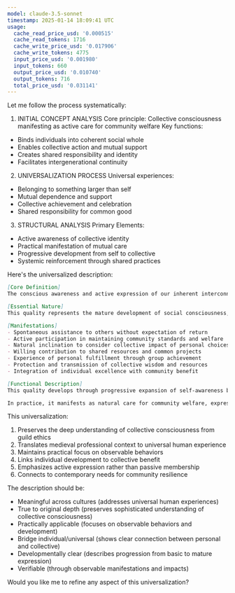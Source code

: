 ```yaml
---
model: claude-3.5-sonnet
timestamp: 2025-01-14 18:09:41 UTC
usage:
  cache_read_price_usd: '0.000515'
  cache_read_tokens: 1716
  cache_write_price_usd: '0.017906'
  cache_write_tokens: 4775
  input_price_usd: '0.001980'
  input_tokens: 660
  output_price_usd: '0.010740'
  output_tokens: 716
  total_price_usd: '0.031141'
---
```


Let me follow the process systematically:

1. INITIAL CONCEPT ANALYSIS
Core principle: Collective consciousness manifesting as active care for community welfare
Key functions:
- Binds individuals into coherent social whole
- Enables collective action and mutual support
- Creates shared responsibility and identity
- Facilitates intergenerational continuity

2. UNIVERSALIZATION PROCESS
Universal experiences:
- Belonging to something larger than self
- Mutual dependence and support
- Collective achievement and celebration
- Shared responsibility for common good

3. STRUCTURAL ANALYSIS
Primary Elements:
- Active awareness of collective identity
- Practical manifestation of mutual care
- Progressive development from self to collective
- Systemic reinforcement through shared practices

Here's the universalized description:

```markdown
[Core Definition]
The conscious awareness and active expression of our inherent interconnectedness, manifesting as practical care for collective wellbeing. It is the capacity to experience and act from a sense of meaningful belonging to a larger whole, combining personal responsibility with collective identity.

[Essential Nature]
This quality represents the mature development of social consciousness, where individual identity expands to encompass genuine care for collective welfare. It transcends mere group membership or social obligation, emerging as an authentic recognition of shared destiny and mutual dependence. This recognition naturally manifests as practical action for common good, creating a self-reinforcing cycle of individual contribution and collective flourishing.

[Manifestations]
- Spontaneous assistance to others without expectation of return
- Active participation in maintaining community standards and welfare
- Natural inclination to consider collective impact of personal choices
- Willing contribution to shared resources and common projects
- Experience of personal fulfillment through group achievement
- Protection and transmission of collective wisdom and resources
- Integration of individual excellence with community benefit

[Functional Description]
This quality develops through progressive expansion of self-awareness beyond individual boundaries, cultivated through practical participation in collective endeavors. Initial experiences of belonging and mutual support create positive feedback loops, gradually transforming external social obligations into internal motivations. The mature expression combines clear individual identity with genuine experience of collective consciousness.

In practice, it manifests as natural care for community welfare, expressed through daily choices and actions that balance personal and collective benefit. It creates resilient social fabric through networks of mutual support, enabling both individual flourishing and collective achievement. This quality becomes especially visible during challenges, where individual resources are spontaneously mobilized for collective benefit.
```

This universalization:
1. Preserves the deep understanding of collective consciousness from guild ethics
2. Translates medieval professional context to universal human experience
3. Maintains practical focus on observable behaviors
4. Links individual development to collective benefit
5. Emphasizes active expression rather than passive membership
6. Connects to contemporary needs for community resilience

The description should be:
- Meaningful across cultures (addresses universal human experiences)
- True to original depth (preserves sophisticated understanding of collective consciousness)
- Practically applicable (focuses on observable behaviors and development)
- Bridge individual/universal (shows clear connection between personal and collective)
- Developmentally clear (describes progression from basic to mature expression)
- Verifiable (through observable manifestations and impacts)

Would you like me to refine any aspect of this universalization?